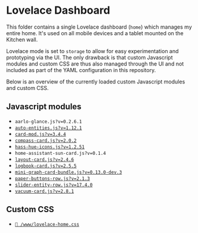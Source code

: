 # Lovelace Dashboard

This folder contains a single Lovelace dashboard (`home`) which manages my
entire home. It's used on all mobile devices and a tablet mounted on the Kitchen
wall.

Lovelace mode is set to `storage` to allow for easy experimentation and
prototyping via the UI. The only drawback is that custom Javascript modules and
custom CSS are thus also managed through the UI and not included as part of the
YAML configuration in this repository.

Below is an overview of the currently loaded custom Javascript modules and
custom CSS.

## Javascript modules

- `aarlo-glance.js?v=0.2.6.1`
- [`auto-entities.js?v=1.12.1`](https://github.com/thomasloven/lovelace-auto-entities)
- [`card-mod.js?v=3.4.4`](https://github.com/thomasloven/lovelace-card-mod/releases/tag/3.4.4)
- [`compass-card.js?v=2.0.2`](https://github.com/tomvanswam/compass-card/releases/tag/v2.0.2)
- [`hass-hue-icons.js?v=1.2.51`](https://github.com/arallsopp/hass-hue-icons/releases/tag/v1.2.51)
- `home-assistant-sun-card.js?v=0.1.4`
- [`layout-card.js?v=2.4.6`](https://github.com/thomasloven/lovelace-layout-card/releases/tag/v2.4.6)
- [`logbook-card.js?v=2.5.5`](https://github.com/royto/logbook-card/releases/tag/2.5.5)
- [`mini-graph-card-bundle.js?v=0.13.0-dev.3`](https://github.com/kalkih/mini-graph-card/releases/tag/v0.13.0-dev.3)
- [`paper-buttons-row.js?v=2.1.3`](https://github.com/jcwillox/lovelace-paper-buttons-row/releases/tag/2.1.3)
- [`slider-entity-row.js?v=17.4.0`](https://github.com/thomasloven/lovelace-slider-entity-row/releases/tag/17.4.0)
- [`vacuum-card.js?v=2.8.1`](https://github.com/denysdovhan/vacuum-card/releases/tag/v2.8.1)

## Custom CSS

- [`📄 /www/lovelace-home.css`](/www/lovelace-home.css)
